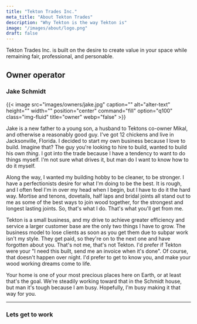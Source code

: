 ```yaml
---
title: "Tekton Trades Inc."
meta_title: "About Tekton Trades"
description: "Why Tekton is the way Tekton is"
image: "/images/about/logo.png"
draft: false
---
```


Tekton Trades Inc. is built on the desire to create value in your space while remaining fair, professional, and personable. 

## Owner operator

### Jake Schmidt

{{< image src="images/owners/jake.jpg" caption="" alt="alter-text" height="" width="" position="center" command="fill" option="q100" class="img-fluid" title="owner"  webp="false" >}}

Jake is a new father to a young son, a husband to Tektons co-owner Mikal, and otherwise a reasonably good guy. I've got 12 chickens and live in Jacksonville, Florida. I decided to start my own business because I love to build. Imagine that? The guy you're looking to hire to build, wanted to build his own _thing_. I got into the trade because I have a tendency to want to do things myself. I'm not sure what drives it, but man do I want to know how to do it myself. 

Along the way, I wanted my building hobby to be cleaner, to be stronger. I have a perfectionists desire for what I'm doing to be the best. It is rough, and I often feel I'm in over my head when I begin, but I have to do it the hard way. Mortise and tenons, dovetails, half laps and bridal joints all stand out to me as some of the best ways to join wood together, for the strongest and longest lasting joints. So, that's what I do. That's what you'll get from me. 

Tekton is a small business, and my drive to achieve greater efficiency and service a larger customer base are the only two things I have to grow. The business model to lose clients as soon as you get them due to subpar work isn't my style. They get paid, so they're on to the next one and have forgotten about you. That's not me, that's not Tekton. I'd prefer if Tekton were your "I need this built, send me an invoice when it's done". Of course, that doesn't happen over night. I'd prefer to get to know you, and make your wood working dreams come to life. 

Your home is one of your most precious places here on Earth, or at least that's the goal. We're steadily working toward that in the Schmidt house, but man it's tough because I am busy. Hopefully, I'm busy making it that way for you.

<hr>

### Lets get to work


